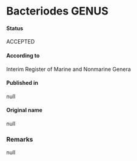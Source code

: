 # Bacteriodes GENUS

#### Status
ACCEPTED

#### According to
Interim Register of Marine and Nonmarine Genera

#### Published in
null

#### Original name
null

### Remarks
null